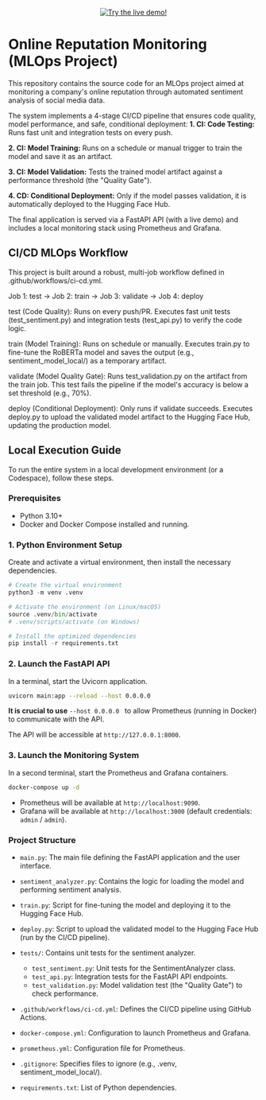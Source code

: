 <p align="center">
  <a href="https://huggingface.co/spaces/flaaa31/demo-sentiment" target="_blank">
    <img src="https://img.shields.io/badge/🔥_Live_Demo-Try_it!-purple?style=for-the-badge&logo=huggingface" alt="Try the live demo!"/>
  </a>
</p>

# Online Reputation Monitoring (MLOps Project)

This repository contains the source code for an MLOps project aimed at monitoring a company's online reputation through automated sentiment analysis of social media data.

The system implements a 4-stage CI/CD pipeline that ensures code quality, model performance, and safe, conditional deployment:
**1. CI: Code Testing:** Runs fast unit and integration tests on every push.

**2. CI: Model Training:** Runs on a schedule or manual trigger to train the model and save it as an artifact.

**3. CI: Model Validation:** Tests the trained model artifact against a performance threshold (the "Quality Gate").

**4. CD: Conditional Deployment:** Only if the model passes validation, it is automatically deployed to the Hugging Face Hub.

The final application is served via a FastAPI API (with a live demo) and includes a local monitoring stack using Prometheus and Grafana.

## CI/CD MLOps Workflow
This project is built around a robust, multi-job workflow defined in .github/workflows/ci-cd.yml.

Job 1: test → Job 2: train → Job 3: validate → Job 4: deploy

test (Code Quality): Runs on every push/PR. Executes fast unit tests (test_sentiment.py) and integration tests (test_api.py) to verify the code logic.

train (Model Training): Runs on schedule or manually. Executes train.py to fine-tune the RoBERTa model and saves the output (e.g., sentiment_model_local/) as a temporary artifact.

validate (Model Quality Gate): Runs test_validation.py on the artifact from the train job. This test fails the pipeline if the model's accuracy is below a set threshold (e.g., 70%).

deploy (Conditional Deployment): Only runs if validate succeeds. Executes deploy.py to upload the validated model artifact to the Hugging Face Hub, updating the production model.


## Local Execution Guide
To run the entire system in a local development environment (or a Codespace), follow these steps.

### Prerequisites
- Python 3.10+
- Docker and Docker Compose installed and running.

### 1. Python Environment Setup
Create and activate a virtual environment, then install the necessary dependencies.

```py
# Create the virtual environment
python3 -m venv .venv

# Activate the environment (on Linux/macOS)
source .venv/bin/activate
# .venv/scripts/activate (on Windows)

# Install the optimized dependencies
pip install -r requirements.txt
```

### 2. Launch the FastAPI API
In a terminal, start the Uvicorn application. 

```bash
uvicorn main:app --reload --host 0.0.0.0
```
**It is crucial to use** ```--host 0.0.0.0 ```
to allow Prometheus (running in Docker) to communicate with the API.

The API will be accessible at ```http://127.0.0.1:8000```.

### 3. Launch the Monitoring System
In a second terminal, start the Prometheus and Grafana containers.
```bash
docker-compose up -d
```

- Prometheus will be available at ```http://localhost:9090```.
- Grafana will be available at ```http://localhost:3000``` (default credentials: ```admin``` / ```admin```).

### Project Structure
- ```main.py```: The main file defining the FastAPI application and the user interface.
- ```sentiment_analyzer.py```: Contains the logic for loading the model and performing sentiment analysis.
- ```train.py```: Script for fine-tuning the model and deploying it to the Hugging Face Hub.
- ```deploy.py```: Script to upload the validated model to the Hugging Face Hub (run by the CI/CD pipeline).
- ```tests/```: Contains unit tests for the sentiment analyzer.
  - ```test_sentiment.py```: Unit tests for the SentimentAnalyzer class.
  - ```test_api.py```: Integration tests for the FastAPI API endpoints.
  - ```test_validation.py```: Model validation test (the "Quality Gate") to check performance.
- ```.github/workflows/ci-cd.yml```: Defines the CI/CD pipeline using GitHub Actions.
- ```docker-compose.yml```: Configuration to launch Prometheus and Grafana.
- ```prometheus.yml```: Configuration file for Prometheus. 
- ```.gitignore```: Specifies files to ignore (e.g., .venv, sentiment_model_local/).

- ```requirements.txt```: List of Python dependencies.

